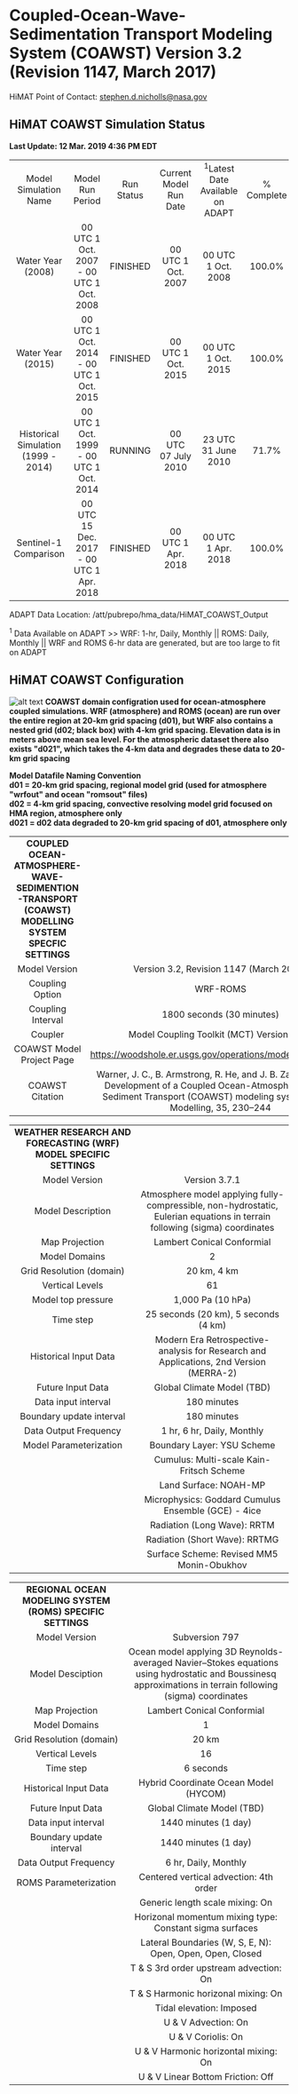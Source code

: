 # Coupled-Ocean-Wave-Sedimentation Transport Modeling System (COAWST) Version 3.2 (Revision 1147, March 2017)

HiMAT Point of Contact: stephen.d.nicholls@nasa.gov

## HiMAT COAWST Simulation Status
**Last Update: 12 Mar. 2019 4:36 PM EDT**

| | | | | | |
|:-----:|:-----:|:-----:|:-----:|:-----:|:-----:|
| Model Simulation Name | Model Run Period | Run Status | Current Model Run Date | <sup>1</sup>Latest Date Available on ADAPT | % Complete |
| Water Year (2008) | 00 UTC 1 Oct. 2007 - 00 UTC 1 Oct. 2008 | FINISHED | 00 UTC 1 Oct. 2007 | 00 UTC 1 Oct. 2008 | 100.0% |
| Water Year (2015) | 00 UTC 1 Oct. 2014 - 00 UTC 1 Oct. 2015 | FINISHED | 00 UTC 1 Oct. 2015 | 00 UTC 1 Oct. 2015 | 100.0% |
| Historical Simulation (1999 - 2014) | 00 UTC 1 Oct. 1999 - 00 UTC 1 Oct. 2014 | RUNNING | 00 UTC 07 July 2010 | 23 UTC 31 June 2010 | 71.7% |
| Sentinel-1 Comparison | 00 UTC 15 Dec. 2017 - 00 UTC 1 Apr. 2018 | FINISHED | 00 UTC 1 Apr. 2018 | 00 UTC 1 Apr. 2018 | 100.0% |

ADAPT Data Location: /att/pubrepo/hma_data/HiMAT_COAWST_Output

<sup>1</sup> Data Available on ADAPT >> WRF: 1-hr, Daily, Monthly || ROMS: Daily, Monthly || WRF and ROMS 6-hr data are generated, but are too large to fit on ADAPT

## HiMAT COAWST Configuration
![alt text](https://github.com/NASA-Planetary-Science/HiMAT/blob/master/Projects/COAWST/WRF_1-2_Model_Domain_Map.png_HiMAT_HMA_Final.png)
**COAWST domain configration used for ocean-atmosphere coupled simulations. WRF (atmosphere) and ROMS (ocean) are run over the entire region at 20-km grid spacing (d01), but WRF also contains a nested grid (d02; black box) with 4-km grid spacing. Elevation data is in meters above mean sea level. For the atmospheric dataset there also exists "d021", which takes the 4-km data and degrades these data to 20-km grid spacing**

**Model Datafile Naming Convention <br/>
d01 = 20-km grid spacing, regional model grid (used for atmosphere "wrfout" and ocean "romsout" files) <br/>
d02 = 4-km grid spacing, convective resolving model grid focused on HMA region, atmosphere only <br/>
d021 = d02 data degraded to 20-km grid spacing of d01, atmosphere only <br/>** 


| | |
|:-----:|:-----:|
| **COUPLED OCEAN-ATMOSPHERE-WAVE-SEDIMENTION-TRANSPORT (COAWST) MODELLING SYSTEM SPECFIC SETTINGS** | 
| Model Version | Version 3.2, Revision 1147 (March 2017) |
| Coupling Option | WRF-ROMS | 
| Coupling Interval | 1800 seconds (30 minutes) | 
| Coupler | Model Coupling Toolkit (MCT) Version 2.6.0 |
| COAWST Model Project Page | https://woodshole.er.usgs.gov/operations/modeling/COAWST/ |
| COAWST Citation | Warner, J. C., B. Armstrong, R. He, and J. B. Zambon, 2010: Development of a Coupled Ocean-Atmosphere-Wave-Sediment Transport (COAWST) modeling system. Ocean Modelling, 35, 230–244 | 

| | |
|:-----:|:-----:|
| **WEATHER RESEARCH AND FORECASTING (WRF) MODEL SPECIFIC SETTINGS** | 
| Model Version | Version 3.7.1 |
| Model Description | Atmosphere model applying fully-compressible, non-hydrostatic, Eulerian equations in terrain following (sigma) coordinates |
| Map Projection | Lambert Conical Conformial | 
| Model Domains | 2 |
| Grid Resolution (domain) | 20 km, 4 km | 
| Vertical Levels | 61 | 
| Model top pressure | 1,000 Pa (10 hPa) |
| Time step | 25 seconds (20 km), 5 seconds (4 km) |
| Historical Input Data | Modern Era Retrospective-analysis for Research and Applications, 2nd Version (MERRA-2) | 
| Future Input Data | Global Climate Model (TBD) | 
| Data input interval | 180 minutes |
| Boundary update interval | 180 minutes |
| Data Output Frequency | 1 hr, 6 hr, Daily, Monthly |
| Model Parameterization | Boundary Layer: YSU Scheme |
|| Cumulus: Multi-scale Kain-Fritsch Scheme 
|| Land Surface: NOAH-MP |
|| Microphysics: Goddard Cumulus Ensemble (GCE) - 4ice |
|| Radiation (Long Wave): RRTM |
|| Radiation (Short Wave): RRTMG |
|| Surface Scheme: Revised MM5 Monin-Obukhov |

| | |
|:-----:|:-----:|
| **REGIONAL OCEAN MODELING SYSTEM (ROMS) SPECIFIC SETTINGS** | 
| Model Version | Subversion 797 |
| Model Desciption | Ocean model applying 3D Reynolds-averaged Navier–Stokes equations using hydrostatic and Boussinesq approximations in terrain following (sigma) coordinates|
| Map Projection | Lambert Conical Conformial | 
| Model Domains | 1 |
| Grid Resolution (domain) | 20 km | 
| Vertical Levels | 16 | 
| Time step | 6 seconds |
| Historical Input Data | Hybrid Coordinate Ocean Model (HYCOM) |
| Future Input Data | Global Climate Model (TBD) | 
| Data input interval | 1440 minutes (1 day) |
| Boundary update interval | 1440 minutes (1 day)
| Data Output Frequency | 6 hr, Daily, Monthly |
| ROMS Parameterization | Centered vertical advection: 4th order |
|| Generic length scale mixing: On
|| Horizonal momentum mixing type: Constant sigma surfaces
|| Lateral Boundaries (W, S, E, N): Open, Open, Open, Closed |
|| T & S 3rd order upstream advection: On
|| T & S Harmonic horizonal mixing: On
|| Tidal elevation: Imposed
|| U & V Advection: On
|| U & V Coriolis: On
|| U & V Harmonic horizontal mixing: On
|| U & V Linear Bottom Friction: Off








